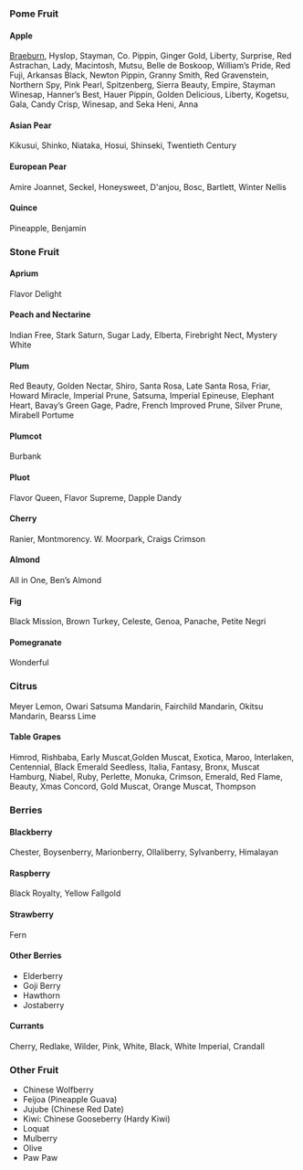 ### Pome Fruit
#### Apple
 [Braeburn](https://en.wikipedia.org/wiki/Braeburn), Hyslop, Stayman, Co. Pippin, Ginger Gold, Liberty, Surprise, Red Astrachan, Lady, Macintosh, Mutsu, Belle de Boskoop, William’s Pride, Red Fuji, Arkansas Black, Newton Pippin, Granny Smith, Red Gravenstein, Northern Spy, Pink Pearl, Spitzenberg, Sierra Beauty, Empire, Stayman Winesap, Hanner’s Best, Hauer Pippin, Golden Delicious, Liberty,  Kogetsu, Gala, Candy Crisp, Winesap, and Seka Heni, Anna

#### Asian Pear
Kikusui, Shinko, Niataka, Hosui, Shinseki, Twentieth Century

#### European Pear
Amire Joannet, Seckel, Honeysweet, D'anjou, Bosc, Bartlett, Winter Nellis

#### Quince
Pineapple, Benjamin

### Stone Fruit
#### Aprium
Flavor Delight

#### Peach and Nectarine
Indian Free, Stark Saturn, Sugar Lady, Elberta, Firebright Nect, Mystery White

#### Plum
Red Beauty, Golden Nectar, Shiro, Santa Rosa, Late Santa Rosa, Friar, Howard Miracle, Imperial Prune, Satsuma, Imperial Epineuse, Elephant Heart, Bavay’s Green Gage, Padre, French Improved Prune, Silver Prune, Mirabell Portume

#### Plumcot
Burbank

#### Pluot
Flavor Queen, Flavor Supreme, Dapple Dandy

#### Cherry
Ranier, Montmorency. W. Moorpark, Craigs Crimson

#### Almond
All in One, Ben’s Almond

#### Fig
Black Mission, Brown Turkey, Celeste, Genoa, Panache, Petite Negri

#### Pomegranate
Wonderful

### Citrus
Meyer Lemon, Owari Satsuma Mandarin, Fairchild Mandarin, Okitsu Mandarin, Bearss Lime

#### Table Grapes
Himrod, Rishbaba, Early Muscat,Golden Muscat, Exotica, Maroo, Interlaken, Centennial, Black Emerald Seedless, Italia, Fantasy, Bronx, Muscat Hamburg, Niabel, Ruby, Perlette, Monuka, Crimson, Emerald, Red Flame, Beauty, Xmas Concord, Gold Muscat, Orange Muscat, Thompson

### Berries

#### Blackberry
Chester, Boysenberry, Marionberry, Ollaliberry, Sylvanberry, Himalayan

#### Raspberry
Black Royalty, Yellow Fallgold

#### Strawberry
Fern

#### Other Berries
 * Elderberry  
 * Goji Berry
 * Hawthorn
 * Jostaberry

#### Currants
Cherry, Redlake, Wilder, Pink, White, Black, White Imperial, Crandall

### Other Fruit
 * Chinese Wolfberry
 * Feijoa (Pineapple Guava)
 * Jujube (Chinese Red Date)
 * Kiwi: Chinese Gooseberry (Hardy Kiwi)
 * Loquat
 * Mulberry
 * Olive
 * Paw Paw
 
